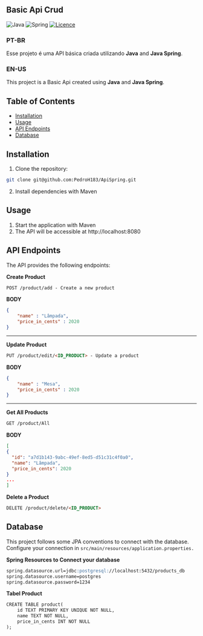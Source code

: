 ## Basic Api Crud

![Java](https://img.shields.io/badge/java-%23ED8B00.svg?style=for-the-badge&logo=openjdk&logoColor=white)
![Spring](https://img.shields.io/badge/spring-%236DB33F.svg?style=for-the-badge&logo=spring&logoColor=white)
[![Licence](https://img.shields.io/github/license/Ileriayo/markdown-badges?style=for-the-badge)](./LICENSE)

### PT-BR
Esse projeto é uma API básica criada utilizando <b>Java</b> and <b>Java Spring</b>.

### EN-US
This project is a Basic Api created using <b>Java</b> and <b>Java Spring</b>.

## Table of Contents

- [Installation](#installation)
- [Usage](#usage)
- [API Endpoints](#api-endpoints)
- [Database](#database)

## Installation

1. Clone the repository:

```bash
git clone git@github.com:PedroH183/ApiSpring.git
```

2. Install dependencies with Maven

## Usage

1. Start the application with Maven
2. The API will be accessible at http://localhost:8080

## API Endpoints
The API provides the following endpoints:

**Create Product**
```markdown
POST /product/add - Create a new product 
```

**BODY**
```json
{
	"name" : "Lâmpada",
	"price_in_cents" : 2020
}
```
<hr/>

**Update Product**
```markdown
PUT /product/edit/<ID_PRODUCT> - Update a product
```

**BODY**
```json
{
	"name" : "Mesa",
	"price_in_cents" : 2020
}
```

<hr/>

**Get All Products**
```markdown
GET /product/All 
```

**BODY**
```json
[
{
  "id": "a7d1b143-9abc-49ef-8ed5-d51c31c4f0a0",
  "name": "Lâmpada",
  "price_in_cents": 2020
}
...
]
```

**Delete a Product**
```markdown
DELETE /product/delete/<ID_PRODUCT> 
```

## Database

This project follows some JPA conventions to connect with the database. Configure your connection in `src/main/resources/application.properties.`

**Spring Resources to Connect your database**
```markdown
spring.datasource.url=jdbc:postgresql://localhost:5432/products_db
spring.datasource.username=postgres
spring.datasource.password=1234
```

**Tabel Product**
```markdown
CREATE TABLE product(
    id TEXT PRIMARY KEY UNIQUE NOT NULL,
    name TEXT NOT NULL,
    price_in_cents INT NOT NULL
);
```

